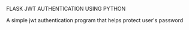 FLASK JWT AUTHENTICATION USING PYTHON

A simple jwt authentication program that helps protect user's password
